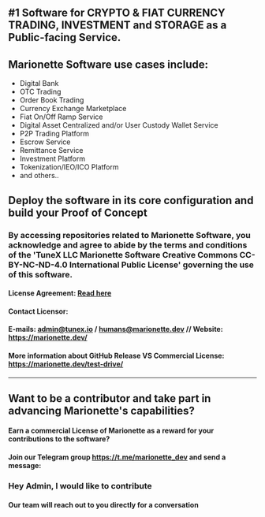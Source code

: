 ## #1 Software for CRYPTO & FIAT CURRENCY TRADING, INVESTMENT and STORAGE as a Public-facing Service.

## Marionette Software use cases include:

- Digital Bank
- OTC Trading
- Order Book Trading
- Currency Exchange Marketplace
- Fiat On/Off Ramp Service
- Digital Asset Centralized and/or User Custody Wallet Service
- P2P Trading Platform
- Escrow Service
- Remittance Service
- Investment Platform
- Tokenization/IEO/ICO Platform
- and others..

## Deploy the software in its core configuration and build your Proof of Concept

### By accessing repositories related to Marionette Software, you acknowledge and agree to abide by the terms and conditions of the 'TuneX LLC Marionette Software Creative Commons CC-BY-NC-ND-4.0 International Public License' governing the use of this software.

#### License Agreement: [Read here](https://github.com/Marionette-Software/marionette-configurator/tree/main?tab=License-1-ov-file#tunex-llc-marionette-software-creative-commons-cc-by-nc-nd-40-international-public-license)

#### Contact Licensor: 
#### E-mails: admin@tunex.io / humans@marionette.dev // Website: https://marionette.dev/

#### More information about GitHub Release VS Commercial License: https://marionette.dev/test-drive/
_________________________________________________________________________________

## Want to be a contributor and take part in advancing Marionette's capabilities?

#### Earn a commercial License of Marionette as a reward for your contributions to the software?

#### Join our Telegram group https://t.me/marionette_dev and send a message:

### Hey Admin, I would like to contribute

#### Our team will reach out to you directly for a conversation
